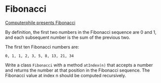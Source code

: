 # Fibonacci

[Computerphile presents Fibonacci](https://www.youtube.com/watch?v=7t_pTlH9HwA)

By definition, the first two numbers in the Fibonacci sequence are 0 and 1, and each subsequent number is the sum of the previous two.

The first ten Fibonacci numbers are:

```
0, 1, 1, 2, 3, 5, 8, 13, 21, 34
```

Write a class `Fibonacci` with a method `atIndex(n)` that accepts a number and returns the number at that position in the Fibonacci sequence. The Fibonacci value at index n should be computed recursively.

